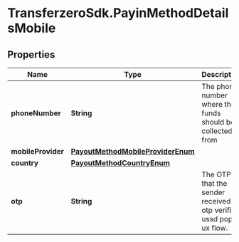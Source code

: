 # TransferzeroSdk.PayinMethodDetailsMobile

## Properties

Name | Type | Description | Notes
------------ | ------------- | ------------- | -------------
**phoneNumber** | **String** | The phone number where the funds should be collected from | [optional] 
**mobileProvider** | [**PayoutMethodMobileProviderEnum**](PayoutMethodMobileProviderEnum.md) |  | [optional] 
**country** | [**PayoutMethodCountryEnum**](PayoutMethodCountryEnum.md) |  | [optional] 
**otp** | **String** | The OTP that the sender received in otp verified ussd popup ux flow. | [optional] 


